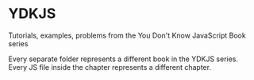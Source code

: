 # YDKJS
Tutorials, examples, problems from the You Don't Know JavaScript Book series


Every separate folder represents a different book in the YDKJS series. Every JS file inside the chapter represents a different chapter.
